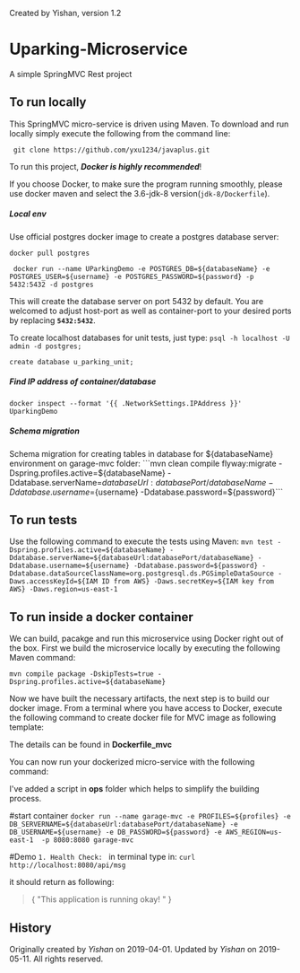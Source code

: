 Created by Yishan, version 1.2

Uparking-Microservice
=======================
A simple SpringMVC Rest project

## To run locally
This SpringMVC micro-service is driven using Maven. To download and run locally simply execute the following from the command line:

``` git clone https://github.com/yxu1234/javaplus.git```

To run this project, **_Docker is highly recommended_**!

If you choose Docker, to make sure the program running smoothly, please use docker maven and select the 3.6-jdk-8 version(`jdk-8/Dockerfile`).

##### Local env

Use official postgres docker image to create a postgres database server:

```docker pull postgres``` 

``` docker run --name UParkingDemo -e POSTGRES_DB=${databaseName} -e POSTGRES_USER=${username} -e POSTGRES_PASSWORD=${password} -p 5432:5432 -d postgres```

This will create the database server on port 5432 by default. You are welcomed to adjust host-port as well as container-port to your desired ports by replacing **`5432:5432`**.

To create localhost databases for unit tests, just type:
```psql -h localhost -U admin -d postgres;``` 

```create database u_parking_unit;```

##### Find IP address of container/database 
```docker inspect --format '{{ .NetworkSettings.IPAddress }}' UparkingDemo```

##### Schema migration

Schema migration for creating tables in database for ${databaseName} environment on garage-mvc folder:
```mvn clean compile flyway:migrate -Dspring.profiles.active=${databaseName} -Ddatabase.serverName=${databaseUrl:databasePort/databaseName} -Ddatabase.username=${username} -Ddatabase.password=${password}```

## To run tests
Use the following command to execute the tests using Maven:
```mvn test -Dspring.profiles.active=${databaseName} -Ddatabase.serverName=${databaseUrl:databasePort/databaseName} -Ddatabase.username=${username} -Ddatabase.password=${password} -Ddatabase.dataSourceClassName=org.postgresql.ds.PGSimpleDataSource -Daws.accessKeyId=${IAM ID from AWS} -Daws.secretKey=${IAM key from AWS} -Daws.region=us-east-1```

## To run inside a docker container
We can build, pacakge and run this microservice using Docker right out of the box. First we build the microservice locally by executing the following Maven command:

```mvn compile package -DskipTests=true -Dspring.profiles.active=${databaseName}```

Now we have built the necessary artifacts, the next step is to build our docker image. From a terminal where you have access to Docker, execute the following command to create docker file for MVC image as following template:

The details can be found in **Dockerfile_mvc**

You can now run your dockerized micro-service with the following command:

I've added a script in **ops** folder which helps to simplify the building process. 

#start container
```docker run --name garage-mvc -e PROFILES=${profiles} -e DB_SERVERNAME=${databaseUrl:databasePort/databaseName} -e DB_USERNAME=${username} -e DB_PASSWORD=${password} -e AWS_REGION=us-east-1  -p 8080:8080 garage-mvc```

#Demo
`1. Health Check:
`
in terminal type in: ```curl http://localhost:8080/api/msg```

it should return as following:
> {
>   "This application is running okay! "
> }

## History
Originally created by _Yishan_ on 2019-04-01.
Updated by _Yishan_ on 2019-05-11. 
All rights reserved.